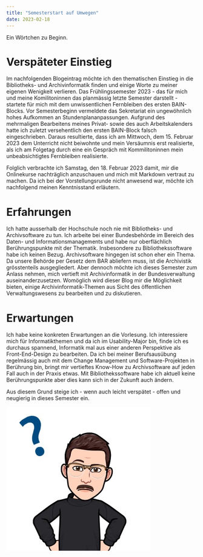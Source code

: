 ```yaml
---
title: "Semesterstart auf Umwegen"
date: 2023-02-18
---
```


Ein Wörtchen zu Beginn.

# Verspäteter Einstieg

Im nachfolgenden Blogeintrag möchte ich den thematischen Einstieg in die Bibliotheks- und Archivinformatik finden und einige Worte zu meiner eigenen Wenigkeit verlieren. Das Frühlingssemester 2023 - das für mich und meine Komilitoninnen das planmässig letzte Semester darstellt - startete für mich mit dem unwissentlichen Fernbleiben des ersten BAIN-Blocks. Vor Semesterbeginn vermeldete das Sekretariat ein ungewöhnlich hohes Aufkommen an Stundenplananpassungen. Aufgrund des mehrmaligen Bearbeitens meines Privat- sowie des auch Arbeitskalenders hatte ich zuletzt versehentlich den ersten BAIN-Block falsch eingeschrieben. Daraus resultierte, dass ich am Mittwoch, dem 15. Februar 2023 dem Unterricht nicht beiwohnte und mein Versäumnis erst realisierte, als ich am Folgetag durch eine ein Gespräch mit Kommilitoninnen mein unbeabsichtigtes Fernbleiben realisierte. 

Folglich verbrachte ich Samstag, den 18. Februar 2023 damit, mir die Onlinekurse nachträglich anzuschauen und mich mit Markdown vertraut zu machen. Da ich bei der Vorstellungsrunde nicht anwesend war, möchte ich nachfolgend meinen Kenntnisstand erläutern.

# Erfahrungen

Ich hatte ausserhalb der Hochschule noch nie mit Bibliotheks- und Archivsoftware zu tun. Ich arbeite bei einer Bundesbehörde im Bereich des Daten- und Informationsmanagements und habe nur oberflächlich Berührungspunkte mit der Thematik. Insbesondere zu Bibliothekssoftware habe ich keinen Bezug. Archivsoftware hingegen ist schon eher ein Thema. Da unsere Behörde per Gesetz dem BAR abliefern muss, ist die Archivistik grösstenteils ausgegliedert. Aber dennoch möchte ich dieses Semester zum Anlass nehmen, mich vertieft mit Archivinformatik in der Bundesverwaltung auseinanderzusetzen. Womöglich wird dieser Blog mir die Möglichkeit bieten, einige Archivinformatik-Themen aus Sicht des öffentlichen Verwaltungswesens zu bearbeiten und zu diskutieren.

# Erwartungen

Ich habe keine konkreten Erwartungen an die Vorlesung. Ich interessiere mich für Informatikthemen und da ich im Usability-Major bin, finde ich es durchaus spannend, Informatik mal aus einer anderen Perspektive als Front-End-Design zu bearbeiten. Da ich bei meiner Berufsausübung regelmässig auch mit dem Change Management und Software-Projekten in Berührung bin, bringt mir vertieftes Know-How zu Archivsoftware auf jeden Fall auch in der Praxis etwas. Mit Bibliothekssoftware habe ich aktuell keine Berührungspunkte aber dies kann sich in der Zukunft auch ändern.

Aus diesem Grund steige ich - wenn auch leicht verspätet - offen und neugierig in dieses Semester ein.

![Avatar!](/assets/images/Test.jpg "Avatar")